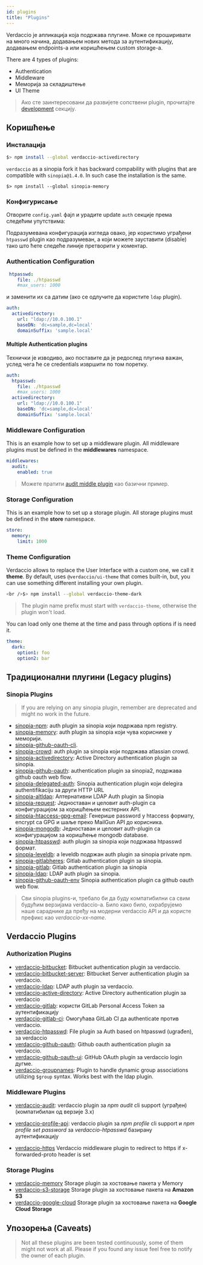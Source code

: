 ```yaml
---
id: plugins
title: "Plugins"
---
```


Verdaccio је апликација која подржава плугине. Може се проширивати на много начина, додавањем нових метода за аутентификацију, додавањем endpoints-а или коришћењем custom storage-а.

There are 4 types of plugins:

* Authentication
* Middleware
* Меморија за складиштење
* UI Theme

> Ако сте заинтересовани да развијете сопствени plugin, прочитајте [development](dev-plugins.md) секцију.

## Коришћење

### Инсталација

```bash
$> npm install --global verdaccio-activedirectory
```

`verdaccio` as a sinopia fork it has backward compability with plugins that are compatible with `sinopia@1.4.0`. In such case the installation is the same.

    $> npm install --global sinopia-memory
    

### Конфигурисање

Отворите `config.yaml` фајл и урадите update `auth` секције према следећим упутствима:

Подразумевана конфигурација изгледа овако, јер користимо уграђени `htpasswd` plugin као подразумеван, а који можете зауставити (disable) тако што ћете следеће линије претворити у коментар.

### Authentication Configuration

```yaml
 htpasswd:
    file: ./htpasswd
    #max_users: 1000
```

и заменити их са датим (ако се одлучите да користите `ldap` plugin).

```yaml
auth:
  activedirectory:
    url: "ldap://10.0.100.1"
    baseDN: 'dc=sample,dc=local'
    domainSuffix: 'sample.local'
```

#### Multiple Authentication plugins

Технички је изводиво, ако поставите да је редослед плугина важан, услед чега ће се credentials извршити по том поретку.

```yaml
auth:
  htpasswd:
    file: ./htpasswd
    #max_users: 1000
  activedirectory:
    url: "ldap://10.0.100.1"
    baseDN: 'dc=sample,dc=local'
    domainSuffix: 'sample.local'
```

### Middleware Configuration

This is an example how to set up a middleware plugin. All middleware plugins must be defined in the **middlewares** namespace.

```yaml
middlewares:
  audit:
    enabled: true
```

> Можете пратити [audit middle plugin](https://github.com/verdaccio/verdaccio-audit) као базични пример.

### Storage Configuration

This is an example how to set up a storage plugin. All storage plugins must be defined in the **store** namespace.

```yaml
store:
  memory:
    limit: 1000
```

### Theme Configuration

Verdaccio allows to replace the User Interface with a custom one, we call it **theme**. By default, uses `@verdaccio/ui-theme` that comes built-in, but, you can use something different installing your own plugin.

```bash
<br />$> npm install --global verdaccio-theme-dark

```

> The plugin name prefix must start with `verdaccio-theme`, otherwise the plugin won't load.

You can load only one theme at the time and pass through options if is need it.

```yaml
theme:
  dark:
    option1: foo
    option2: bar
```

## Традиционални плугини (Legacy plugins)

### Sinopia Plugins

> If you are relying on any sinopia plugin, remember are deprecated and might no work in the future.

* [sinopia-npm](https://www.npmjs.com/package/sinopia-npm): auth plugin за sinopia који подржава npm registry.
* [sinopia-memory](https://www.npmjs.com/package/sinopia-memory): auth plugin за sinopia који чува кориснике у меморији.
* [sinopia-github-oauth-cli](https://www.npmjs.com/package/sinopia-github-oauth-cli).
* [sinopia-crowd](https://www.npmjs.com/package/sinopia-crowd): auth plugin за sinopia који подржава atlassian crowd.
* [sinopia-activedirectory](https://www.npmjs.com/package/sinopia-activedirectory): Active Directory authentication plugin за sinopia.
* [sinopia-github-oauth](https://www.npmjs.com/package/sinopia-github-oauth): authentication plugin за sinopia2, подржава github oauth web flow.
* [sinopia-delegated-auth](https://www.npmjs.com/package/sinopia-delegated-auth): Sinopia authentication plugin који delegira authentifikaciju за други HTTP URL
* [sinopia-altldap](https://www.npmjs.com/package/sinopia-altldap): Алтернативни LDAP Auth plugin за Sinopia
* [sinopia-request](https://www.npmjs.com/package/sinopia-request): Једноставан и целовит auth-plugin са конфигурацијом за коришћењем екстерних API.
* [sinopia-htaccess-gpg-email](https://www.npmjs.com/package/sinopia-htaccess-gpg-email): Генерише password у htaccess формату, encrypt са GPG и шаље преко MailGun API до корисника.
* [sinopia-mongodb](https://www.npmjs.com/package/sinopia-mongodb): Једноставан и целовит auth-plugin са конфигурацијом за коришћење mongodb database.
* [sinopia-htpasswd](https://www.npmjs.com/package/sinopia-htpasswd): auth plugin за sinopia који подржава htpasswd формат.
* [sinopia-leveldb](https://www.npmjs.com/package/sinopia-leveldb): a leveldb подржан auth plugin за sinopia private npm.
* [sinopia-gitlabheres](https://www.npmjs.com/package/sinopia-gitlabheres): Gitlab authentication plugin за sinopia.
* [sinopia-gitlab](https://www.npmjs.com/package/sinopia-gitlab): Gitlab authentication plugin за sinopia
* [sinopia-ldap](https://www.npmjs.com/package/sinopia-ldap): LDAP auth plugin за sinopia.
* [sinopia-github-oauth-env](https://www.npmjs.com/package/sinopia-github-oauth-env) Sinopia authentication plugin са github oauth web flow.

> Сви sinopia plugins-и, требало би да буду компатибилни са свим будућим верзијама verdaccio-а. Било како било, охрабрујемо наше сараднике да пређу на модерни verdaccio API и да користе префикс као *verdaccio-xx-name*.

## Verdaccio Plugins

### Authorization Plugins

* [verdaccio-bitbucket](https://github.com/idangozlan/verdaccio-bitbucket): Bitbucket authentication plugin за verdaccio.
* [verdaccio-bitbucket-server](https://github.com/oeph/verdaccio-bitbucket-server): Bitbucket Server authentication plugin за verdaccio.
* [verdaccio-ldap](https://www.npmjs.com/package/verdaccio-ldap): LDAP auth plugin за verdaccio.
* [verdaccio-active-directory](https://github.com/nowhammies/verdaccio-activedirectory): Active Directory authentication plugin за verdaccio
* [verdaccio-gitlab](https://github.com/bufferoverflow/verdaccio-gitlab): користи GitLab Personal Access Token за аутентификацију
* [verdaccio-gitlab-ci](https://github.com/lab360-ch/verdaccio-gitlab-ci): Омогућава GitLab CI да authenticate против verdaccio.
* [verdaccio-htpasswd](https://github.com/verdaccio/verdaccio-htpasswd): File plugin за Auth based on htpasswd (ugrađen), за verdaccio
* [verdaccio-github-oauth](https://github.com/aroundus-inc/verdaccio-github-oauth): Github oauth authentication plugin за verdaccio.
* [verdaccio-github-oauth-ui](https://github.com/n4bb12/verdaccio-github-oauth-ui): GitHub OAuth plugin за verdaccio login дугме.
* [verdaccio-groupnames](https://github.com/deinstapel/verdaccio-groupnames): Plugin to handle dynamic group associations utilizing `$group` syntax. Works best with the ldap plugin.

### Middleware Plugins

* [verdaccio-audit](https://github.com/verdaccio/verdaccio-audit): verdaccio plugin за *npm audit* cli support (уграђен) (компатибилан од верзије 3.x)

* [verdaccio-profile-api](https://github.com/ahoracek/verdaccio-profile-api): verdacciо plugin за *npm profile* cli support и *npm profile set password* за *verdaccio-htpasswd* базирану аутентификацију

* [verdaccio-https](https://github.com/honzahommer/verdaccio-https) Verdaccio middleware plugin to redirect to https if x-forwarded-proto header is set

### Storage Plugins

* [verdaccio-memory](https://github.com/verdaccio/verdaccio-memory) Storage plugin за хостовање пакета у Memory
* [verdaccio-s3-storage](https://github.com/remitly/verdaccio-s3-storage) Storage plugin за хостовање пакета на **Amazon S3**
* [verdaccio-google-cloud](https://github.com/verdaccio/verdaccio-google-cloud) Storage plugin за хостовање пакета на **Google Cloud Storage**

## Упозорења (Caveats)

> Not all these plugins are been tested continuously, some of them might not work at all. Please if you found any issue feel free to notify the owner of each plugin.